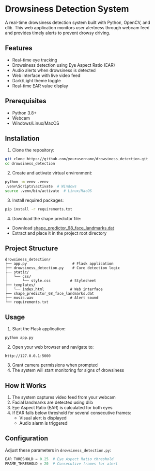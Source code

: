 # Drowsiness Detection System

A real-time drowsiness detection system built with Python, OpenCV, and dlib. This web application monitors user alertness through webcam feed and provides timely alerts to prevent drowsy driving.

## Features

- Real-time eye tracking
- Drowsiness detection using Eye Aspect Ratio (EAR)
- Audio alerts when drowsiness is detected
- Web interface with live video feed
- Dark/Light theme toggle
- Real-time EAR value display

## Prerequisites

- Python 3.8+
- Webcam
- Windows/Linux/MacOS

## Installation

1. Clone the repository:
```bash
git clone https://github.com/yourusername/drowsiness_detection.git
cd drowsiness_detection
```

2. Create and activate virtual environment:
```bash
python -m venv .venv
.venv\Scripts\activate  # Windows
source .venv/bin/activate  # Linux/MacOS
```

3. Install required packages:
```bash
pip install -r requirements.txt
```

4. Download the shape predictor file:
- Download [shape_predictor_68_face_landmarks.dat](http://dlib.net/files/shape_predictor_68_face_landmarks.dat.bz2)
- Extract and place it in the project root directory

## Project Structure

```
drowsiness_detection/
├── app.py                     # Flask application
├── drowsiness_detection.py    # Core detection logic
├── static/
│   └── css/
│       └── style.css         # Stylesheet
├── templates/
│   └── index.html            # Web interface
├── shape_predictor_68_face_landmarks.dat
├── music.wav                 # Alert sound
└── requirements.txt
```

## Usage

1. Start the Flask application:
```bash
python app.py
```

2. Open your web browser and navigate to:
```
http://127.0.0.1:5000
```

3. Grant camera permissions when prompted
4. The system will start monitoring for signs of drowsiness

## How it Works

1. The system captures video feed from your webcam
2. Facial landmarks are detected using dlib
3. Eye Aspect Ratio (EAR) is calculated for both eyes
4. If EAR falls below threshold for several consecutive frames:
   - Visual alert is displayed
   - Audio alarm is triggered

## Configuration

Adjust these parameters in `drowsiness_detection.py`:
```python
EAR_THRESHOLD = 0.25  # Eye Aspect Ratio threshold
FRAME_THRESHOLD = 20  # Consecutive frames for alert
```
